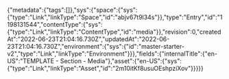 {"metadata":{"tags":[]},"sys":{"space":{"sys":{"type":"Link","linkType":"Space","id":"abjv67t9l34s"}},"type":"Entry","id":"1198131544","contentType":{"sys":{"type":"Link","linkType":"ContentType","id":"media"}},"revision":0,"createdAt":"2022-06-23T21:04:16.730Z","updatedAt":"2022-06-23T21:04:16.730Z","environment":{"sys":{"id":"master-starter-v2","type":"Link","linkType":"Environment"}}},"fields":{"internalTitle":{"en-US":"TEMPLATE - Section - Media"},"asset":{"en-US":{"sys":{"type":"Link","linkType":"Asset","id":"2m10itKf8usuOEshpziXov"}}}}}